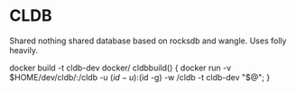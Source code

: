 # CLDB
Shared nothing shared database based on rocksdb and wangle. Uses folly heavily.

docker build -t cldb-dev docker/
cldbbuild() { docker run -v $HOME/dev/cldb/:/cldb -u $(id -u):$(id -g) -w /cldb -t cldb-dev "$@"; }
